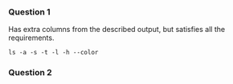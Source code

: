 ### Question 1
Has extra columns from the described output, but satisfies all the requirements.
```console
ls -a -s -t -l -h --color
```
### Question 2
